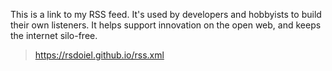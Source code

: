 
This is a link to my RSS feed. It's used by developers and hobbyists 
to build their own listeners. It helps support innovation on the 
open web, and keeps the internet silo-free.

> https://rsdoiel.github.io/rss.xml



